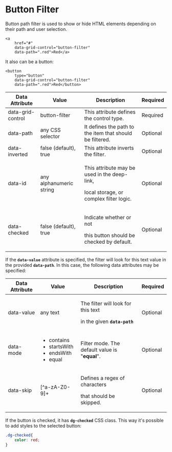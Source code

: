# Button Filter

Button path filter is used to show or hide HTML elements depending on their path and user selection.

```markup
<a 
    href="#"  
    data-grid-control="button-filter" 
    data-path=".red">Red</a>
```

It also can be a button:

```markup
<button 
    type="button" 
    data-grid-control="button-filter" 
    data-path=".red">Red</button>
```

| Data Attribute    | Value                   | Description                                                                                        | Required |
| ----------------- | ----------------------- | -------------------------------------------------------------------------------------------------- | -------- |
| data-grid-control | button-filter           | This attribute defines the control type.                                                           | Required |
| data-path         | any CSS selector        | It defines the path to the item that should be filtered.                                           | Optional |
| data-inverted     | false (default), true   | This attribute inverts the filter.                                                                 | Optional |
| data-id           | any alphanumeric string | <p>This attribute may be used in the deep-link, </p><p>local storage, or complex filter logic.</p> | Optional |
| data-checked      | false (default), true   | <p>Indicate whether or not </p><p>this button should be checked by default.</p>                    | Optional |

If the **`data-value`** attribute is specified, the filter will look for this text value in the provided **`data-path`**. In this case, the following data attributes may be specified:

| Data Attribute | Value                                                                        | Description                                                                                           | Required |
| -------------- | ---------------------------------------------------------------------------- | ----------------------------------------------------------------------------------------------------- | -------- |
| data-value     | any text                                                                     | <p>The filter will look for this text </p><p>in the given <strong><code>data-path</code></strong></p> | Optional |
| data-mode      | <ul><li>contains</li><li>startsWith</li><li>endsWith</li><li>equal</li></ul> | Filter mode. The default value is "**equal**".                                                        | Optional |
| data-skip      | \[^a-zA-Z0-9]+                                                               | <p>Defines a regex of characters </p><p>that should be skipped.</p>                                   | Optional |

If the button is checked, it has **`dg-checked`** CSS class. This way it's possible to add styles to the selected button:

```css
.dg-checked{
    color: red;
}
```
